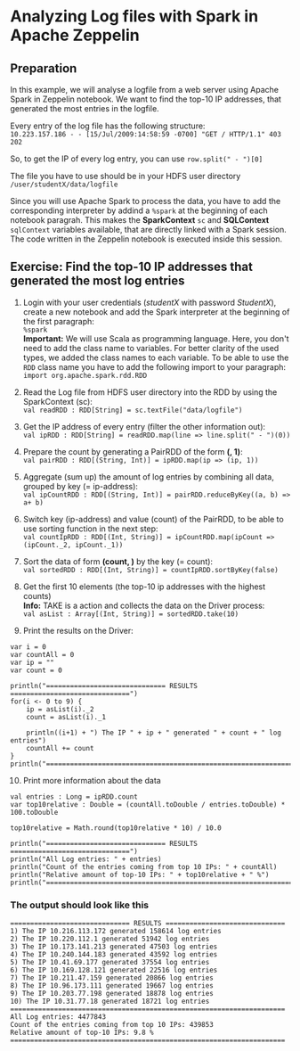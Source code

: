 # Analyzing Log files with Spark in Apache Zeppelin

## Preparation
In this example, we will analyse a logfile from a web server using Apache Spark in Zeppelin notebook. We want to find the top-10 IP addresses, that generated the most entries in the logfile. 

Every entry of the log file has the following structure:  
`10.223.157.186 - - [15/Jul/2009:14:58:59 -0700] "GET / HTTP/1.1" 403 202`

So, to get the IP of every log entry, you can use `row.split(" - ")[0]`

The file you have to use should be in your HDFS user directory `/user/studentX/data/logfile`

Since you will use Apache Spark to process the data, you have to add the corresponding interpreter by addind a `%spark` at the beginning of each notebook paragrah. This makes the **SparkContext** `sc` and **SQLContext** `sqlContext` variables available, that are directly linked with a Spark session. The code written in the Zeppelin notebook is executed inside this session.

## Exercise: Find the top-10 IP addresses that generated the most log entries

1. Login with your user credentials (*studentX* with password *StudentX*), create a new notebook and add the Spark interpreter at the beginning of the first paragraph:  
`%spark`  
**Important:** We will use Scala as programming language. Here, you don't need to add the class name to variables. For better clarity of the used types, we added the class names to each variable. To be able to use the `RDD` class name you have to add the following import to your paragraph:  
`import org.apache.spark.rdd.RDD`

2. Read the Log file from HDFS user directory into the RDD by using the SparkContext (sc):  
`val readRDD : RDD[String] = sc.textFile("data/logfile")`

3. Get the IP address of every entry (filter the other information out):  
`val ipRDD : RDD[String] = readRDD.map(line => line.split(" - ")(0))`

4. Prepare the count by generating a PairRDD of the form **(<IP-address>, 1)**:  
`val pairRDD : RDD[(String, Int)] = ipRDD.map(ip => (ip, 1))`

5. Aggregate (sum up) the amount of log entries by combining all data, grouped by key (= ip-address):  
`val ipCountRDD : RDD[(String, Int)] = pairRDD.reduceByKey((a, b) => a+ b)`

6. Switch key (ip-address) and value (count) of the PairRDD, to be able to use sorting function in the next step:  
`val countIpRDD : RDD[(Int, String)] = ipCountRDD.map(ipCount => (ipCount._2, ipCount._1))`

7. Sort the data of form **(count, <ip-address>)** by the key (= count):  
`val sortedRDD : RDD[(Int, String)] = countIpRDD.sortByKey(false)`

8. Get the first 10 elements (the top-10 ip addresses with the highest counts)  
**Info:** TAKE is a action and collects the data on the Driver process:  
`val asList : Array[(Int, String)] = sortedRDD.take(10)`

9. Print the results on the Driver:
```
var i = 0
var countAll = 0
var ip = ""
var count = 0

println("============================== RESULTS ==============================")
for(i <- 0 to 9) {
    ip = asList(i)._2
    count = asList(i)._1
    
    println((i+1) + ") The IP " + ip + " generated " + count + " log entries")
    countAll += count
}
println("=====================================================================")
```

10. Print more information about the data

```
val entries : Long = ipRDD.count
var top10relative : Double = (countAll.toDouble / entries.toDouble) * 100.toDouble

top10relative = Math.round(top10relative * 10) / 10.0

println("============================== RESULTS ==============================")
println("All Log entries: " + entries)
println("Count of the entries coming from top 10 IPs: " + countAll)
println("Relative amount of top-10 IPs: " + top10relative + " %")
println("=====================================================================")
```

### The output should look like this

```
============================== RESULTS ==============================
1) The IP 10.216.113.172 generated 158614 log entries
2) The IP 10.220.112.1 generated 51942 log entries
3) The IP 10.173.141.213 generated 47503 log entries
4) The IP 10.240.144.183 generated 43592 log entries
5) The IP 10.41.69.177 generated 37554 log entries
6) The IP 10.169.128.121 generated 22516 log entries
7) The IP 10.211.47.159 generated 20866 log entries
8) The IP 10.96.173.111 generated 19667 log entries
9) The IP 10.203.77.198 generated 18878 log entries
10) The IP 10.31.77.18 generated 18721 log entries
=====================================================================
All Log entries: 4477843
Count of the entries coming from top 10 IPs: 439853
Relative amount of top-10 IPs: 9.8 %
=====================================================================
```
